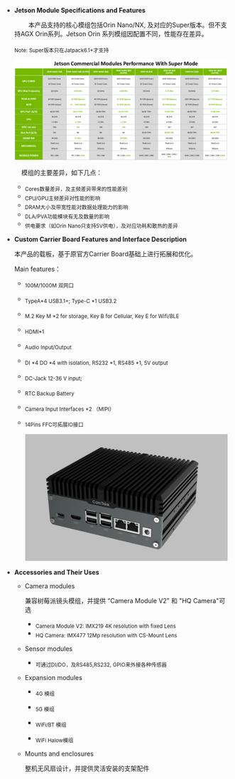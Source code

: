 - **Jetson Module Specifications and Features**
  
          本产品支持的核心模组包括Orin Nano/NX, 及对应的Super版本。但不支持AGX Orin系列。Jetson Orin 系列模组因配置不同，性能存在差异。
  
  <sub>Note: Super版本只在Jatpack6.1+才支持</sub>
  
  ![Orin_Parameters_Comparation](../../../assets/Orin_Parameters_Comparation.png)
  
      模组的主要差异，如下几点：  

  - <sub>Cores数量差异，及主频差异带来的性能差别</sub>
  - <sub>CPU/GPU主频差异对性能的影响</sub>
  - <sub>DRAM大小及带宽性能对数据处理能力的影响</sub>
  - <sub>DLA/PVA功能模块有无及数量的影响</sub>
  - <sub>供电要求（如Orin Nano只支持5V供电），及对应功耗和散热的差异</sub>

- **Custom Carrier Board Features and Interface Description**
  
     本产品的载板，基于原官方Carrier Board基础上进行拓展和优化。
  
    Main features：
  
  - <sub>100M/1000M 双网口</sub>
  
  - <sub>TypeA*4 USB3.1+; Type-C *1  USB3.2</sub>
  
  - <sub>M.2 Key M  *2 for storage, Key B for Cellular, Key E for Wifi/BLE</sub>
  
  - <sub>HDMI*1</sub>
  
  - <sub>Audio Input/Output </sub>
  
  - <sub>DI *4  DO *4 with isolation, RS232 *1, RS485 *1, 5V output</sub>
  
  - <sub>DC-Jack 12-36 V input; </sub>
  
  - <sub>RTC Backup Battery </sub>
  
  - <sub>Camera Input Interfaces *2 （MIPI）</sub>
  
  - <sub>14Pins FFC可拓展IO接口</sub>
    
      ![NG45XX_Product_View](../../../assets/NG45XX_Product_View.png)   

- **Accessories and Their Uses**
  
  - Camera modules
    
    兼容树莓派镜头模组，并提供 “Camera Module V2” 和 "HQ Camera"可选
    
    - <sub>Camera Module V2: IMX219 4K resolution with fixed Lens</sub>
    - <sub>HQ Camera:                   IMX477 12Mp resolution with CS-Mount Lens</sub>
  
  - Sensor modules
    
    - <sub>可通过DI/DO，及RS485,RS232, GPIO来外接各种传感器</sub>
  
  - Expansion modules
    
    - <sub>4G 模组</sub>
    
    - <sub>5G 模组</sub>
    
    - <sub>WiFi/BT 模组</sub>
    
    - <sub>WiFi Halow模组</sub>
  
  - Mounts and enclosures
    
    整机无风扇设计，并提供灵活安装的支架配件
